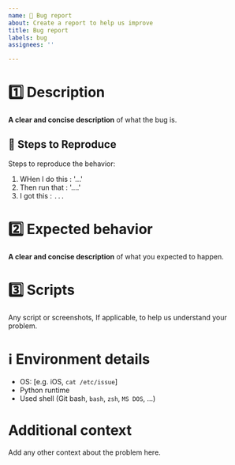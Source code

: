 ```yaml
---
name: 🐛 Bug report
about: Create a report to help us improve
title: Bug report
labels: bug
assignees: ''

---
```


# 1️⃣ Description

**A clear and concise description** of what the bug is.

## 📑 Steps to Reproduce

Steps to reproduce the behavior:

1. WHen I do this : '...'
2. Then run that : '....'
3. I got this : `...`

# 2️⃣ Expected behavior

**A clear and concise description** of what you expected to happen.

# 3️⃣ Scripts

Any script or screenshots, If applicable, to help us understand your problem.

# ℹ️ Environment details

 - OS: [e.g. iOS, `cat /etc/issue`]
 - Python runtime
 - Used shell (Git bash, `bash`, `zsh`, `MS DOS`, ...)
 
# Additional context

Add any other context about the problem here.
